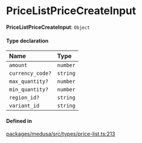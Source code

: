 # PriceListPriceCreateInput

 **PriceListPriceCreateInput**: `Object`

#### Type declaration

| Name | Type |
| :------ | :------ |
| `amount` | `number` |
| `currency_code?` | `string` |
| `max_quantity?` | `number` |
| `min_quantity?` | `number` |
| `region_id?` | `string` |
| `variant_id` | `string` |

#### Defined in

[packages/medusa/src/types/price-list.ts:213](https://github.com/medusajs/medusa/blob/3d9f5ae63/packages/medusa/src/types/price-list.ts#L213)
